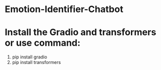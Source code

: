 # Emotion-Identifier-Chatbot

# Install the Gradio and transformers or use command:
<ol>
  <li>pip install gradio </li>
  <li>pip install transformers</li>
</ol>
